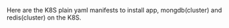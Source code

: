 Here are the K8S plain yaml manifests to install app, mongdb(cluster) and redis(cluster) on the K8S.